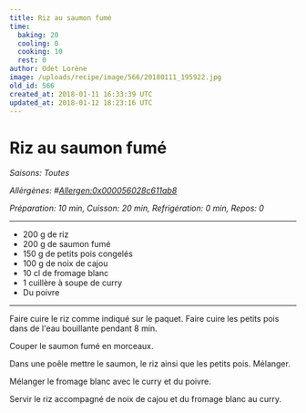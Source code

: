 ```yaml
---
title: Riz au saumon fumé
time:
  baking: 20
  cooling: 0
  cooking: 10
  rest: 0
author: Odet Lorène
image: /uploads/recipe/image/566/20180111_195922.jpg
old_id: 566
created_at: 2018-01-11 16:33:39 UTC
updated_at: 2018-01-12 18:23:16 UTC
---
```


# Riz au saumon fumé



*Saisons: Toutes*

*Allèrgènes: #<Allergen:0x000056028c611ab8>*

*Préparation: 10 min, Cuisson: 20 min, Refrigération: 0 min, Repos: 0*

---

- 200 g de riz
- 200 g de saumon fumé
- 150 g de petits pois congelés
- 100 g de noix de cajou
- 10 cl de fromage blanc
- 1 cuillère à soupe de curry
- Du poivre

---

Faire cuire le riz comme indiqué sur le paquet. Faire cuire les petits pois dans de l'eau bouillante pendant 8 min.

Couper le saumon fumé en morceaux. 

Dans une poêle mettre le saumon, le riz ainsi que les petits pois. Mélanger.

Mélanger le fromage blanc avec le curry et du poivre. 

Servir le riz accompagné de noix de cajou et du fromage blanc au curry.
